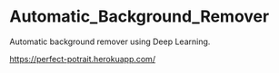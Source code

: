 # Automatic_Background_Remover
Automatic background remover using Deep Learning.

https://perfect-potrait.herokuapp.com/
